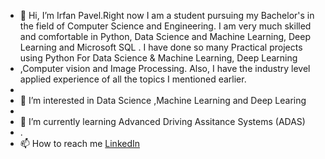 

- 👋 Hi, I’m Irfan Pavel.Right now I am a student pursuing my Bachelor's in the field of Computer Science and Engineering. I am very much skilled and comfortable in Python, Data        Science and Machine Learning, Deep Learning and Microsoft SQL . I have done so many Practical projects using Python For Data Science & Machine Learning, Deep Learning 
-    ,Computer vision and Image Processing. Also, I have the industry level applied experience of all the topics I mentioned earlier.
-    
- 👀 I’m interested in Data Science ,Machine Learning and Deep Learing
- 
- 🌱 I’m currently learning Advanced Driving Assitance Systems (ADAS)
- .
- 📫 How to reach me [LinkedIn](https://www.linkedin.com/in/irfan-pavel/)



